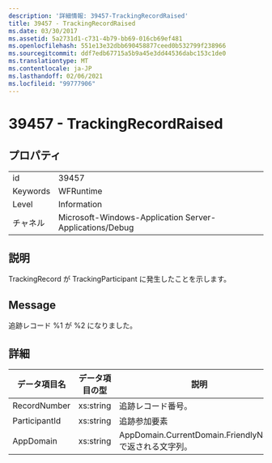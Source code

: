 ```yaml
---
description: '詳細情報: 39457-TrackingRecordRaised'
title: 39457 - TrackingRecordRaised
ms.date: 03/30/2017
ms.assetid: 5a2731d1-c731-4b79-bb69-016cb69ef481
ms.openlocfilehash: 551e13e32dbb690458877ceed0b532799f238966
ms.sourcegitcommit: ddf7edb67715a5b9a45e3dd44536dabc153c1de0
ms.translationtype: MT
ms.contentlocale: ja-JP
ms.lasthandoff: 02/06/2021
ms.locfileid: "99777906"
---
```

# <a name="39457---trackingrecordraised"></a>39457 - TrackingRecordRaised

## <a name="properties"></a>プロパティ  
  
|||  
|-|-|  
|id|39457|  
|Keywords|WFRuntime|  
|Level|Information|  
|チャネル|Microsoft-Windows-Application Server-Applications/Debug|  
  
## <a name="description"></a>説明  

 TrackingRecord が TrackingParticipant に発生したことを示します。  
  
## <a name="message"></a>Message  

 追跡レコード %1 が %2 になりました。  
  
## <a name="details"></a>詳細  
  
|データ項目名|データ項目の型|説明|  
|--------------------|--------------------|-----------------|  
|RecordNumber|xs:string|追跡レコード番号。|  
|ParticipantId|xs:string|追跡参加要素|  
|AppDomain|xs:string|AppDomain.CurrentDomain.FriendlyName で返される文字列。|
